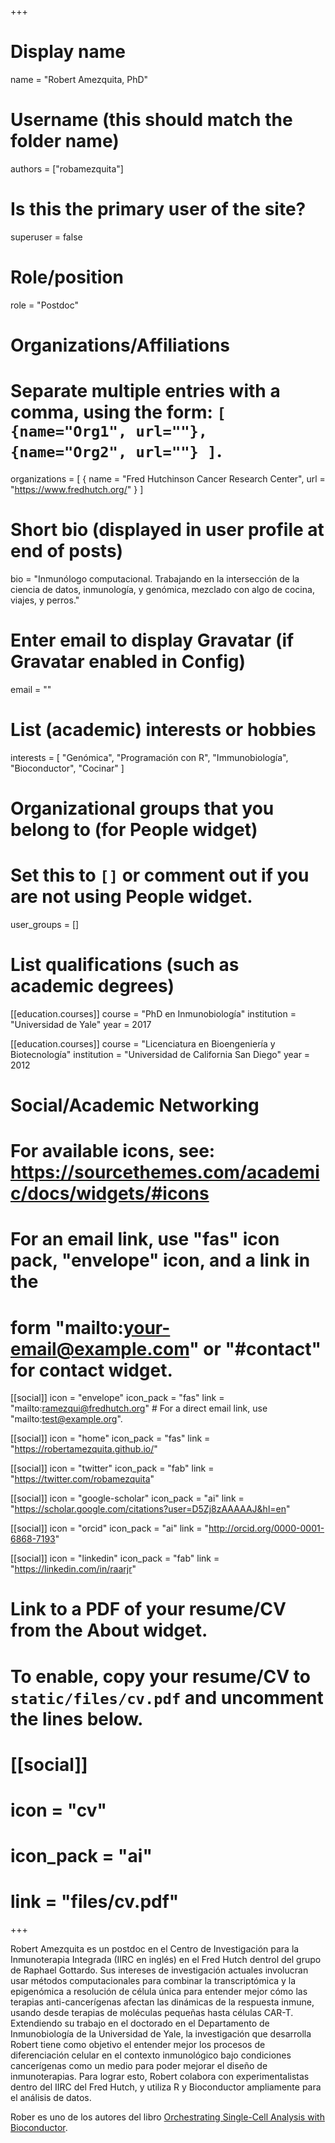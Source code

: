 +++
# Display name
name = "Robert Amezquita, PhD"

# Username (this should match the folder name)
authors = ["robamezquita"]

# Is this the primary user of the site?
superuser = false

# Role/position
role = "Postdoc"

# Organizations/Affiliations
#   Separate multiple entries with a comma, using the form: `[ {name="Org1", url=""}, {name="Org2", url=""} ]`.
organizations = [ { name = "Fred Hutchinson Cancer Research Center", url = "https://www.fredhutch.org/" } ]

# Short bio (displayed in user profile at end of posts)
bio = "Inmunólogo computacional. Trabajando en la intersección de la ciencia de datos, inmunología, y genómica, mezclado con algo de cocina, viajes, y perros."

# Enter email to display Gravatar (if Gravatar enabled in Config)
email = ""

# List (academic) interests or hobbies
interests = [
  "Genómica",
  "Programación con R",
  "Immunobiología",
  "Bioconductor",
  "Cocinar"
]

# Organizational groups that you belong to (for People widget)
#   Set this to `[]` or comment out if you are not using People widget.
user_groups = []

# List qualifications (such as academic degrees)
[[education.courses]]
  course = "PhD en Inmunobiología"
  institution = "Universidad de Yale"
  year = 2017

[[education.courses]]
  course = "Licenciatura en Bioengeniería y Biotecnología"
  institution = "Universidad de California San Diego"
  year = 2012

# Social/Academic Networking
# For available icons, see: https://sourcethemes.com/academic/docs/widgets/#icons
#   For an email link, use "fas" icon pack, "envelope" icon, and a link in the
#   form "mailto:your-email@example.com" or "#contact" for contact widget.

[[social]]
  icon = "envelope"
  icon_pack = "fas"
  link = "mailto:ramezqui@fredhutch.org"  # For a direct email link, use "mailto:test@example.org".

[[social]]
  icon = "home"
  icon_pack = "fas"
  link = "https://robertamezquita.github.io/"
  
[[social]]
  icon = "twitter"
  icon_pack = "fab"
  link = "https://twitter.com/robamezquita"

[[social]]
  icon = "google-scholar"
  icon_pack = "ai"
  link = "https://scholar.google.com/citations?user=D5Zj8zAAAAAJ&hl=en"

[[social]]
  icon = "orcid"
  icon_pack = "ai"
  link = "http://orcid.org/0000-0001-6868-7193"

[[social]]
    icon = "linkedin"
    icon_pack = "fab"
    link = "https://linkedin.com/in/raarjr"

# Link to a PDF of your resume/CV from the About widget.
# To enable, copy your resume/CV to `static/files/cv.pdf` and uncomment the lines below.
# [[social]]
#   icon = "cv"
#   icon_pack = "ai"
#   link = "files/cv.pdf"

+++

Robert Amezquita es un postdoc en el Centro de Investigación para la Inmunoterapia Integrada (IIRC en inglés) en el Fred Hutch dentrol del grupo de Raphael Gottardo. Sus intereses de investigación actuales involucran usar métodos computacionales para combinar la transcriptómica y la epigenómica a resolución de célula única para entender mejor cómo las terapias anti-cancerígenas afectan las dinámicas de la respuesta inmune, usando desde terapias de moléculas pequeñas hasta células CAR-T. Extendiendo su trabajo en el doctorado en el Departamento de Inmunobiología de la Universidad de Yale, la investigación que desarrolla Robert tiene como objetivo el entender mejor los procesos de diferenciación celular en el contexto inmunológico bajo condiciones cancerígenas como un medio para poder mejorar el diseño de inmunoterapias. Para lograr esto, Robert colabora con experimentalistas dentro del IIRC del Fred Hutch, y utiliza R y Bioconductor ampliamente para el análisis de datos.

Rober es uno de los autores del libro [Orchestrating Single-Cell Analysis with Bioconductor](https://osca.bioconductor.org/).
